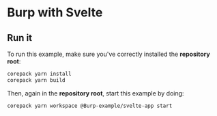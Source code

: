 # Burp with Svelte

## Run it

To run this example, make sure you've correctly installed the **repository root**:

```sh
corepack yarn install
corepack yarn build
```

Then, again in the **repository root**, start this example by doing:

```sh
corepack yarn workspace @Burp-example/svelte-app start
```
